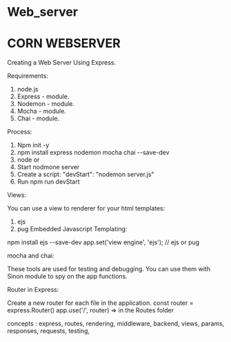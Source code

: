 # Web_server
# CORN WEBSERVER
Creating a Web Server Using Express.

Requirements:

1. node.js
2. Express - module.
3. Nodemon - module.
4. Mocha - module.
5. Chai - module.

Process:

1. Npm init -y
2. npm install express nodemon mocha chai --save-dev
3. node <filename> or
4. Start nodmone server
5. Create a script:
    "devStart": "nodemon server.js"
6. Run npm run devStart


Views:

You can use a view to renderer for your html templates:
1. ejs
2. pug
Embedded Javascript Templating:

npm install ejs --save-dev
app.set('view engine', 'ejs'); // ejs or pug


mocha and chai:

These tools are used for testing and debugging.
You can use them with Sinon module to spy on the app functions.


Router in Express:

Create a new router for each file in the application.
const router = express.Router()
app.use('/', router)
=> in the Routes folder


concepts : express, routes, rendering, middleware, backend, views, params, responses, requests, testing, 